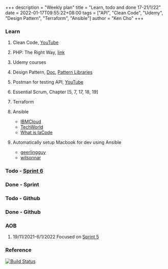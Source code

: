 +++
description = "Weekly plan"
title = "Learn, todo and done 17-21/1/22"
date = 2022-01-17T09:55:22+08:00
tags = ["API", "Clean Code", "Udemy", "Design Pattern", "Terraform", "Ansible"]
author = "Ken Cho"
+++  

### Learn
1. Clean Code, [YouTube](https://www.youtube.com/watch?v=7EmboKQH8lM)
2. PHP: The Right Way, [link](https://phptherightway.com/)
3. Udemy courses
4. Design Pattern, [Doc](https://designpatternsphp.readthedocs.io/en/latest/README.html), [Pattern Libraries](https://medium.com/@whatjackhasmade/pattern-libraries-abcc45c6144c)
5. Postman for testing API, [YouTube](https://www.freecodecamp.org/news/learn-how-to-use-postman-to-test-apis/)
6. Essential Scrum, Chapter [5, 7, 17, 18, 19]
7. Terraform
8. Ansible
    - [IBMCloud](https://www.youtube.com/watch?v=fHO1X93e4WA)
    - [TechWorld](https://www.youtube.com/watch?v=1id6ERvfozo)
    - [What is IaCode](https://www.youtube.com/watch?v=POPP2WTJ8es)

10. Automatically setup Macbook for dev using Ansible
    - [geerlingguy](https://github.com/geerlingguy/mac-dev-playbook)
    - [wilsonnar](https://wilsonmar.github.io/ansible-mac-osx-setup/)

### Todo - [Sprint 6](https://github.com/orgs/gigascience/projects/20)

### Done - Sprint

### Todo - Github

### Done - Github

### AOB
1. 19/11/2021-6/1/2022 Focused on [Sprint 5](https://github.com/orgs/gigascience/projects/18)

### Reference


[![Build Status](https://travis-ci.com/kencho51/gigathing.svg?branch=master)](https://travis-ci.com/kencho51/gigathing)


